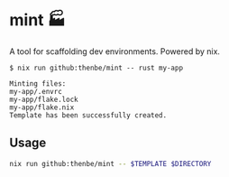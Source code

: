 # mint 🏭

A tool for scaffolding dev environments. Powered by nix.

```
$ nix run github:thenbe/mint -- rust my-app

Minting files:
my-app/.envrc
my-app/flake.lock
my-app/flake.nix
Template has been successfully created.
```

## Usage

```bash
nix run github:thenbe/mint -- $TEMPLATE $DIRECTORY
```
